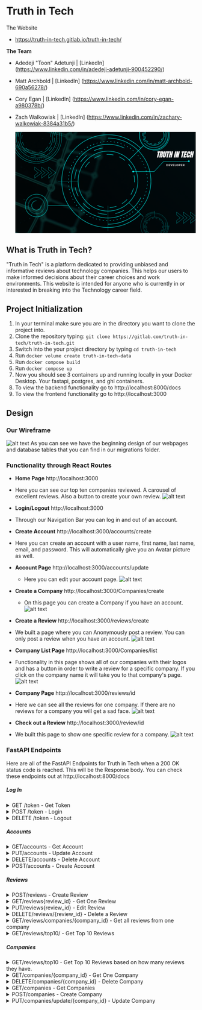 # Truth in Tech

The Website

- https://truth-in-tech.gitlab.io/truth-in-tech/

**The Team**

- Adedeji "Toon" Adetunji | [LinkedIn] (https://www.linkedin.com/in/adedeji-adetunji-900452290/)
- Matt Archbold | [LinkedIn] (https://www.linkedin.com/in/matt-archbold-690a56278/)
- Cory Egan | [LinkedIn] (https://www.linkedin.com/in/cory-egan-a980378b/)
- Zach Walkowiak | [LinkedIn] (https://www.linkedin.com/in/zachary-walkowiak-8384a31b5/)

  ![alt text](<docs/Truth In Tech Logo.png>)

## What is Truth in Tech?

"Truth in Tech" is a platform dedicated to providing unbiased and informative reviews about technology companies. This helps our users to make informed decisions about their career choices and work environments. This website is intended for anyone who is currently in or interested in breaking into the Technology career field.

## Project Initialization

1. In your terminal make sure you are in the directory you want to clone the project into.
2. Clone the repository typing:
   ```git clone https://gitlab.com/truth-in-tech/truth-in-tech.git```
3. Switch into the your project directory by typing ```cd truth-in-tech```
4. Run ```docker volume create truth-in-tech-data```
5. Run ```docker compose build```
6. Run ```docker compose up```
7. Now you should see 3 containers up and running locally in your Docker Desktop. Your fastapi, postgres, and ghi containers.
8. To view the backend functionality go to http://localhost:8000/docs
9. To view the frontend functionality go to http://localhost:3000

## Design

### Our Wireframe

![alt text](<docs/Wireframe Truth In Tech.png>)
As you can see we have the beginning design of our webpages and database tables that you can find in our migrations folder.

### Functionality through React Routes

- **Home Page** http://localhost:3000
- Here you can see our top ten companies reviewed. A carousel of excellent reviews. Also a button to create your own review.
  ![alt text](<docs/homepage.png>)
- **Login/Logout** http://localhost:3000
- Through our Navigation Bar you can log in and out of an account.

- **Create Account** http://localhost:3000/accounts/create
- Here you can create an account with a user name, first name, last name, email, and password. This will automatically give you an Avatar picture as well.

- **Account Page** http://localhost:3000/accounts/update

  - Here you can edit your account page.
    ![alt text](<docs/accountsupdate.png>)

- **Create a Company** http://localhost:3000/Companies/create

  - On this page you can create a Company if you have an account.
    ![alt text](<docs/companiescreate.png>)

- **Create a Review** http://localhost:3000/reviews/create
- We built a page where you can Anonymously post a review. You can only post a review when you have an account.
  ![alt text](<docs/reviewscreate.png>)

- **Company List Page** http://localhost:3000/Companies/list
- Functionality in this page shows all of our companies with their logos and has a button in order to write a review for a specific company. If you click on the company name it will take you to that company's page.
  ![alt text](<docs/companieslist.png>)

- **Company Page** http://localhost:3000/reviews/id
- Here we can see all the reviews for one company. If there are no reviews for a company you will get a sad face.
  ![alt text](<docs/reviewsid.png>)

- **Check out a Review** http://localhost:3000/review/id
- We built this page to show one specific review for a company.
  ![alt text](<docs/reviewid.png>)

### FastAPI Endpoints

Here are all of the FastAPI Endpoints for Truth in Tech when a 200 OK status code is reached. This will be the Response body. You can check these endpoints out at http://localhost:8000/docs

##### Log In

<details>
<summary markdown="span">GET /token - Get Token</summary>
```
{
  "access_token": "eyJhbGciOiJIUzI1NiIsInR5cCI6IkpXVCJ9.eyJqdGkiOiJiNDM5MDA1Mi03YmRjLTRjZjgtYjYxMy0yZWIzY2RhNDczMjUiLCJleHAiOjE3MDcyNjcyNTAsInN1YiI6IlRydXRoSW5UZWNoIiwiYWNjb3VudCI6eyJpZCI6MSwidXNlcm5hbWUiOiJUcnV0aEluVGVjaCIsImZpcnN0X25hbWUiOiJKb2huIiwibGFzdF9uYW1lIjoiRG9lIn19.sOVkWcHazYSqyj1lJsYoMWIlzVJ-c_lQPuKKooHEqC4",
  "token_type": "Bearer",
  "account": {
    "id": 1,
    "username": "TruthInTech",
    "first_name": "John",
    "last_name": "Doe"
  }
}
```
</details>

<details>
<summary markdown="span">POST /token - Login</summary>
```
{
  "access_token": "eyJhbGciOiJIUzI1NiIsInR5cCI6IkpXVCJ9.eyJqdGkiOiI2YjE0ZDYwNy0xNGM5LTQwNTQtYTMxNC0wMDk3MWQ2NzY1ZWEiLCJleHAiOjE3MDcyNjg4MTMsInN1YiI6IlRydXRoSW5UZWNoIiwiYWNjb3VudCI6eyJpZCI6MSwidXNlcm5hbWUiOiJUcnV0aEluVGVjaCIsImZpcnN0X25hbWUiOiJKb2huIiwibGFzdF9uYW1lIjoiRG9lIn19.XNsTzvb40GxVS8Yi7JMY4GysRA1vRC2n0IbrAz7IDJM",
  "token_type": "Bearer"
}
```
</details>

<details>
<summary markdown="span">DELETE /token - Logout</summary>
```
{
  true
}
```
</details>

##### Accounts

<details>
<summary markdown="span">GET/accounts - Get Account</summary>
```
{
  "id": 1,
  "username": "TruthinTech",
  "first_name": "John",
  "last_name": "Doe",
  "email": "johndoe@gmail.com"
}
```
</details>

<details>
<summary markdown="span">PUT/accounts - Update Account</summary>
```
{
  "id": 1,
  "username": "John_Doe",
  "first_name": "John",
  "last_name": "Doe",
  "email": "johndoe@gmail.com"
}
```
</details>

<details>
<summary markdown="span">DELETE/accounts - Delete Account</summary>
```
{
  true
}
```
</details>

<details>
<summary markdown="span">POST/accounts - Create Account</summary>
```
{
  "access_token": "eyJhbGciOiJIUzI1NiIsInR5cCI6IkpXVCJ9.eyJqdGkiOiIwYmM2NzI1YS05MWRmLTQ1NTMtOTQ3ZS1kMWJhMWFjOTYwNmQiLCJleHAiOjE3MDcyNjkyMjksInN1YiI6IlRydXRoIiwiYWNjb3VudCI6eyJpZCI6MjAsInVzZXJuYW1lIjoiVHJ1dGgiLCJmaXJzdF9uYW1lIjoiSm9obiIsImxhc3RfbmFtZSI6IkRvZSJ9fQ.CzVvSVwx8dCU8OYr36YjO4rIT-FTCP68DFfnKPLahFQ",
  "token_type": "Bearer",
  "account": {
    "id": 1,
    "username": "TruthinTech",
    "first_name": "John",
    "last_name": "Doe"
  }
}
```
</details>

##### Reviews

<details>
<summary markdown="span">POST/reviews - Create Review</summary>
```
{
  "id": 1,
  "anonymous": false,
  "salary": 0,
  "job_title": "student",
  "location": "remote",
  "body": "Galvanize helps prepare you for getting a software engineer job through rigorous assessments and projects. Overall would highly recommend becoming a student at Galvanize.",
  "account_id": 1,
  "company_id": 1,
  "date_created": "2024-02-07"
}
```
</details>

<details>
<summary markdown="span">GET/reviews{review_id} - Get One Review</summary>
```
{
  "id": 1,
  "anonymous": false,
  "salary": 0,
  "job_title": "Student",
  "location": "remote",
  "body": "Galvanize helps prepare you for getting a software engineer job through rigorous assessments and projects. Overall would highly recommend becoming a student at Galvanize.",
  "account_id": 1,
  "company_id": 1,
  "date_created": "2024-02-07",
  "company_name": "Galvanize",
  "company_logo": "https://www.galvanize.com/wp-content/uploads/2022/12/Screen-Shot-2022-12-13-at-12.52.26-PM.png",
  "username": "TruthInTech",
  "first_name": "John",
  "last_name": "Doe"
}
```
</details>

<details>
<summary markdown="span">PUT/reviews{review_id} - Edit Review</summary>
```
{
  "anonymous": false,
  "salary": 70000,
  "job_title": "Software Engineer",
  "location": "Remote",
  "body": "After bootcamp I got hired to work remotely as a Software Engineer!"
}
```
</details>

<details>
<summary markdown="span">DELETE/reviews/{review_id} - Delete a Review</summary>
```
{
  true
}
```
</details>

<details>
<summary markdown="span">GET/reviews/companies/{company_id} - Get all reviews from one company</summary>
```
[
  {
    "id": 1,
    "anonymous": false,
    "salary": 7000,
    "job_title": "Software Engineer",
    "location": "Remote",
    "body": "After bootcamp I got hired to work remotely as a Software Engineer!",
    "account_id": 1,
    "company_id": 1,
    "date_created": "2024-02-07",
    "company_name": "Galvanize",
    "company_logo": "https://www.galvanize.com/wp-content/uploads/2022/12/Screen-Shot-2022-12-13-at-12.52.26-PM.png",
    "username": "TruthInTech",
    "first_name": "John",
    "last_name": "Doe"
  }
]
```
</details>

<details>
<summary markdown="span">GET/reviews/top10/ - Get Top 10 Reviews</summary>
```
This has are 10 hardcoded reviews for our carousel.
```
</details>

##### Companies

<details>
<summary markdown="span">GET/reviews/top10 - Get Top 10 Reviews based on how many reviews they have.</summary>
```
[
  {
    "id": 8,
    "company_name": "Samsung Electronics",
    "company_logo": "",
    "number_of_reviews": 10
  },
  {
    "id": 4,
    "company_name": "Amazon",
    "company_logo": "",
    "number_of_reviews": 10
  },
  {
    "id": 6,
    "company_name": "Tencent",
    "company_logo": "",
    "number_of_reviews": 9
  },
  {
    "id": 1,
    "company_name": "Google",
    "company_logo": "",
    "number_of_reviews": 9
  },
  {
    "id": 7,
    "company_name": "Tesla",
    "company_logo": "",
    "number_of_reviews": 6
  },
  {
    "id": 2,
    "company_name": "Apple",
    "company_logo": "",
    "number_of_reviews": 6
  },
  {
    "id": 10,
    "company_name": "IBM",
    "company_logo": "",
    "number_of_reviews": 2
  },
  {
    "id": 17,
    "company_name": "Sony",
    "company_logo": "",
    "number_of_reviews": 2
  },
  {
    "id": 11,
    "company_name": "Oracle",
    "company_logo": "",
    "number_of_reviews": 2
  },
  {
    "id": 15,
    "company_name": "Salesforce",
    "company_logo": "",
    "number_of_reviews": 2
  }
]
```
</details>

<details>
<summary markdown="span">GET/companies/{company_id} - Get One Company</summary>
```
{
  "id": 1,
  "company_name": "Galvanize",
  "company_logo": "https://www.galvanize.com/wp-content/uploads/2022/12/Screen-Shot-2022-12-13-at-12.52.26-PM.png"
}
```
</details>

<details>
<summary markdown="span">DELETE/companies/{company_id} - Delete Company</summary>
```
{
  true
}
```
</details>

<details>
<summary markdown="span">GET/companies - Get Companies</summary>
```
{
  "companies": [
    {
      "id": 1,
      "company_name": "Galvanize",
      "company_logo": "https://www.galvanize.com/wp-content/uploads/2022/12/Screen-Shot-2022-12-13-at-12.52.26-PM.png"
    },
    {
      "id": 2,
      "company_name": "Adobe Inc.",
      "company_logo": "https://1000logos.net/wp-content/uploads/2021/04/Adobe-logo.png"
    }
  ]
}
```
</details>

<details>
<summary markdown="span">POST/companies - Create Company</summary>
```
{
    "id": 1,
    "company_name": "Galvanize",
    "company_logo": "https://www.galvanize.com/wp-content/uploads/2022/12/Screen-Shot-2022-12-13-at-12.52.26-PM.png"
}
```
</details>

<details>
<summary markdown="span">PUT/companies/update/{company_id} - Update Company</summary>
```
{
    "id": 1,
    "company_name": "Hack Reactor",
    "company_logo": "https://www.galvanize.com/wp-content/uploads/2022/12/Screen-Shot-2022-12-13-at-12.52.26-PM.png"
}
```
</details>
